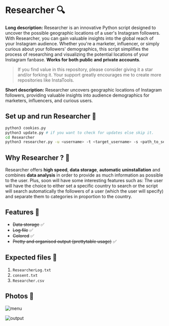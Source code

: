 # Researcher 🔍

**Long description:** Researcher is an innovative Python script designed to uncover the possible geographic locations of a user's Instagram followers. With Researcher, you can gain valuable insights into the global reach of your Instagram audience. Whether you're a marketer, influencer, or simply curious about your followers' demographics, this script simplifies the process of researching and visualizing the potential locations of your Instagram fanbase.
**Works for both public and private accounts**.

> If you find value in this repository, please consider giving it a star and/or forking it. Your support greatly encourages me to create more repositories like InstaTools.

**Short description:** Researcher uncovers geographic locations of Instagram followers, providing valuable insights into audience demographics for marketers, influencers, and curious users.

## Set up and run Researcher 🚀

```bash
python3 cookies.py
python3 update.py # if you want to check for updates else skip it.
cd Researcher
python3 researcher.py -u <username> -t <target_username> -s <path_to_session_file>
```

## Why Researcher ? 🧐

Researcher offers **high speed**, **data storage**, **automatic uninstallation** and combines **data analysis** in order to provide as much information as possible to the user. Plus, soon will have some interesting features such as: The user will have the choice to either set a specific country to search or the script will search automatically the followers of a user (which the user will specify) and separate them to categories in proportion to the country.

## Features 🚀

- ~~Data storage~~ ✅
- ~~Log file~~ ✅
- ~~Colored~~ ✅
- ~~Pretty and organised output (prettytable usage)~~ ✅

## Expected files 📂

1) `ResearcherLog.txt`
2) `consent.txt`
3) `Researcher.csv`

## Photos 📸

![menu](https://github.com/new92/InstaTools/assets/94779840/25a97fc9-d462-453a-893b-d54333f5f877)

![output](https://github.com/new92/InstaTools/assets/94779840/094c2fb9-0c81-4c06-b34c-659c71eab532)

